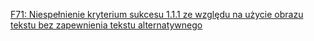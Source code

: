[F71: Niespełnienie kryterium sukcesu 1.1.1 ze względu na użycie obrazu tekstu bez zapewnienia tekstu alternatywnego](https://www.w3.org/WAI/WCAG22/Techniques/failures/F71)